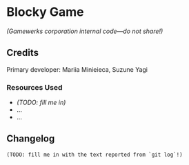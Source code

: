 # Blocky Game

_(Gamewerks corporation internal code—do not share!)_

## Credits

Primary developer: Mariia Minieieca, Suzune Yagi

### Resources Used

+ _(TODO: fill me in)_
+ ...
+ ...

## Changelog

~~~console
(TODO: fill me in with the text reported from `git log`!)
~~~
